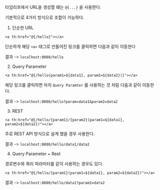 
타임리프에서 URL을 생성할 떄는 `@{...}` 을 사용한다.

기본적으로 4가지 방식으로 조합이 가능하다.

1. 단순한 URL 

```
<a th:href="@{/hello}"></a>
```

단순하게 해당 `<a>` 태그로 만들어진 링크를 클릭하면 다음과 같이 이동한다

결과  ->  `localhost:8080/hello`


2. Query Parameter

```
<a th:href="@{/hello(param1=${data1}, param2=${data2})}"></a>
```

해당 링크를 클릭하면 마치 `Query Paramter` 를 사용하는 것 처럼 다음과 같이 이동한다.

결과  ->  `localhost:8080/hello?param=data1&param2=data2`


3. REST

```
<a th:href="@{/hello/{param1}/{param2}(param1=${data1}, param2=${data2})"></a>
```

주로 REST API 방식으로 설계 했을 경우 사용한다.

결과  ->  `localhost:8080/hello/data1/data2`



4. Query Parameter + Rest

경로변수와 쿼리 파라미터를 같이 사용하는 경우도 있다.

```
<a th:href="@{/hello/{param1}(param1=${data1}, param2=${data2})"></a>
```

결과  ->  `localhost:8080/hello/data1?param2=data2`

